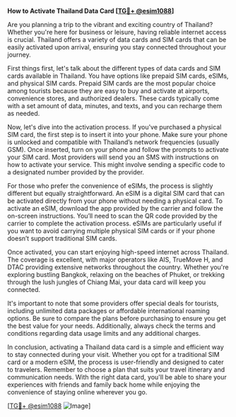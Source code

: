 **How to Activate Thailand Data Card [[TG💪+ @esim1088](https://t.me/s/esim1088)]**

Are you planning a trip to the vibrant and exciting country of Thailand? Whether you're here for business or leisure, having reliable internet access is crucial. Thailand offers a variety of data cards and SIM cards that can be easily activated upon arrival, ensuring you stay connected throughout your journey.

First things first, let's talk about the different types of data cards and SIM cards available in Thailand. You have options like prepaid SIM cards, eSIMs, and physical SIM cards. Prepaid SIM cards are the most popular choice among tourists because they are easy to buy and activate at airports, convenience stores, and authorized dealers. These cards typically come with a set amount of data, minutes, and texts, and you can recharge them as needed.

Now, let's dive into the activation process. If you've purchased a physical SIM card, the first step is to insert it into your phone. Make sure your phone is unlocked and compatible with Thailand’s network frequencies (usually GSM). Once inserted, turn on your phone and follow the prompts to activate your SIM card. Most providers will send you an SMS with instructions on how to activate your service. This might involve sending a specific code to a designated number provided by the provider.

For those who prefer the convenience of eSIMs, the process is slightly different but equally straightforward. An eSIM is a digital SIM card that can be activated directly from your phone without needing a physical card. To activate an eSIM, download the app provided by the carrier and follow the on-screen instructions. You’ll need to scan the QR code provided by the carrier to complete the activation process. eSIMs are particularly useful if you want to avoid carrying multiple physical SIM cards or if your phone doesn’t support traditional SIM cards.

Once activated, you can start enjoying high-speed internet across Thailand. The coverage is excellent, with major operators like AIS, TrueMove H, and DTAC providing extensive networks throughout the country. Whether you're exploring bustling Bangkok, relaxing on the beaches of Phuket, or trekking through the lush jungles of Chiang Mai, your data card will keep you connected.

It's important to note that some providers offer special deals for tourists, including unlimited data packages or affordable international roaming options. Be sure to compare the plans before purchasing to ensure you get the best value for your needs. Additionally, always check the terms and conditions regarding data usage limits and any additional charges.

In conclusion, activating a Thailand data card is a simple and efficient way to stay connected during your visit. Whether you opt for a traditional SIM card or a modern eSIM, the process is user-friendly and designed to cater to travelers. Remember to choose a plan that suits your travel itinerary and communication needs. With the right data card, you'll be able to share your experiences with friends and family back home while enjoying the convenience of staying online wherever you go.

[[TG💪+ @esim1088](https://t.me/s/esim1088) ![Image](https://i.postimg.cc/Y0z9fWf4/image.png)]